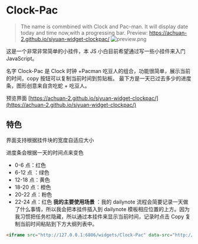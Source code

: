 # Clock-Pac

> The name is commbined with Clock and Pac-man.
> It will display date today and time now,with a progressing bar.
> Preview: https://achuan-2.github.io/siyuan-widget-clockpac/
![preview.png](https://cdn.jsdelivr.net/gh/Achuan-2/siyuan-widget-clockpac/preview.png)

这是一个非常非常简单的小挂件，本 JS 小白目前希望通过写一些小挂件来入门 JavaScript。

名字 Clock-Pac 是 Clock 时钟 +Pacman 吃豆人的组合，功能很简单，展示当前的时间，copy 按钮可以复制当前时间到剪贴板。
最下方是一天已过去多少的进度条，图形创意来自贪吃蛇 + 吃豆人。

预览界面 [https://achuan-2.github.io/siyuan-widget-clockpac/](https://achuan-2.github.io/siyuan-widget-clockpac/)

## 特色

界面支持根据挂件块的宽度自适应大小

进度条会根据一天的时间点来变色
* 0-6 点：红色
* 6-12 点 ：绿色
* 12-18 点：黄色
* 18-20 点：橙色
* 20-22 点：粉色
* 22-24 点：红色
 **我的主要使用场景** ：我的 dailynote 流程会简要记录一天做了什么事情，所以我会把本挂件插入到 dailynote 模板相应位置的上方。因为我习惯把任务栏隐藏，所以通过本挂件来显示当前时间，记录时点击 Copy 复制当前时间粘贴到下方大纲列表中。

```markdown
<iframe src="http://127.0.0.1:6806/widgets/Clock-Pac" data-src="http://127.0.0.1:6806/widgets/Clock-Pac" data-subtype="widget" border="0" frameborder="no" framespacing="0" allowfullscreen="true"  style="display: flex;"></iframe>
```